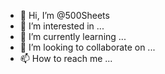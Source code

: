 - 👋 Hi, I’m @500Sheets
- 👀 I’m interested in ...
- 🌱 I’m currently learning ...
- 💞️ I’m looking to collaborate on ...
- 📫 How to reach me ...

<!---
500Sheets/500Sheets is a ✨ special ✨ repository because its `README.md` (this file) appears on your GitHub profile.
You can click the Preview link to take a look at your changes.
--->

